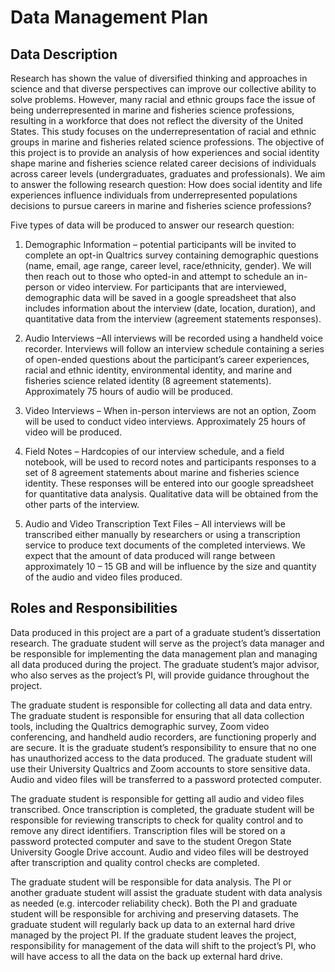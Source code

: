 # Data Management Plan

## Data Description
Research has shown the value of diversified thinking and approaches in science and that diverse perspectives can improve our collective ability to solve problems. However, many racial and ethnic groups face the issue of being underrepresented in marine and fisheries science professions, resulting in a workforce that does not reflect the diversity of the United States. This study focuses on the underrepresentation of racial and ethnic groups in marine and fisheries related science professions. The objective of this project is to provide an analysis of how experiences and social identity shape marine and fisheries science related career decisions of individuals across career levels (undergraduates, graduates and professionals). We aim to answer the following research question: 
How does social identity and life experiences influence individuals from underrepresented populations decisions to pursue careers in marine and fisheries science professions?

Five types of data will be produced to answer our research question: 
1.	Demographic Information – potential participants will be invited to complete an opt-in Qualtrics survey containing demographic questions (name, email, age range, career level, race/ethnicity, gender). We will then reach out to those who opted-in and attempt to schedule an in-person or video interview. For participants that are interviewed, demographic data will be saved in a google spreadsheet that also includes information about the interview (date, location, duration), and quantitative data from the interview (agreement statements responses).

2.	Audio Interviews –All interviews will be recorded using a handheld voice recorder. Interviews will follow an interview schedule containing a series of open-ended questions about the participant’s career experiences, racial and ethnic identity, environmental identity, and marine and fisheries science related identity (8 agreement statements). Approximately 75 hours of audio will be produced.

3.	Video Interviews – When in-person interviews are not an option, Zoom will be used to conduct video interviews. Approximately 25 hours of video will be produced.

4.	Field Notes – Hardcopies of our interview schedule, and a field notebook, will be used to record notes and participants responses to a set of 8 agreement statements about marine and fisheries science identity. These responses will be entered into our google spreadsheet for quantitative data analysis. Qualitative data will be obtained from the other parts of the interview. 

5.	Audio and Video Transcription Text Files – All interviews will be transcribed either manually by researchers or using a transcription service to produce text documents of the completed interviews. 
We expect that the amount of data produced will range between approximately 10 – 15 GB and will be influence by the size and quantity of the audio and video files produced.
## Roles and Responsibilities
Data produced in this project are a part of a graduate student’s dissertation research. The graduate student will serve as the project’s data manager and be responsible for implementing the data management plan and managing all data produced during the project. The graduate student’s major advisor, who also serves as the project’s PI, will provide guidance throughout the project. 

The graduate student is responsible for collecting all data and data entry. The graduate student is responsible for ensuring that all data collection tools, including the Qualtrics demographic survey, Zoom video conferencing, and handheld audio recorders, are functioning properly and are secure. It is the graduate student’s responsibility to ensure that no one has unauthorized access to the data produced. The graduate student will use their University Qualtrics and Zoom accounts to store sensitive data. Audio and video files will be transferred to a password protected computer.

The graduate student is responsible for getting all audio and video files transcribed. Once transcription is completed, the graduate student will be responsible for reviewing transcripts to check for quality control and to remove any direct identifiers. Transcription files will be stored on a password protected computer and save to the student Oregon State University Google Drive account. Audio and video files will be destroyed after transcription and quality control checks are completed.

The graduate student will be responsible for data analysis. The PI or another graduate student will assist the graduate student with data analysis as needed (e.g. intercoder reliability check). Both the PI and graduate student will be responsible for archiving and preserving datasets. The graduate student will regularly back up data to an external hard drive managed by the project PI. If the graduate student leaves the project, responsibility for management of the data will shift to the project’s PI, who will have access to all the data on the back up external hard drive.


